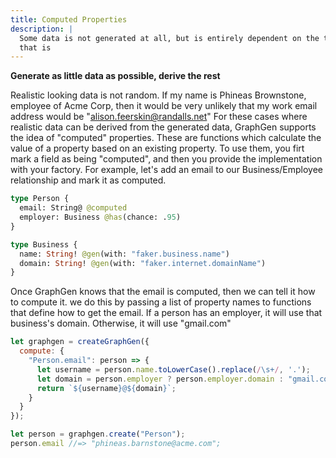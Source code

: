 ```yaml
---
title: Computed Properties
description: |
  Some data is not generated at all, but is entirely dependent on the the data
  that is
---
```

**Generate as little data as possible, derive the rest**

Realistic looking data is not random. If my name is Phineas
Brownstone, employee of Acme Corp, then it would be very unlikely that
my work email address would be "alison.feerskin@randalls.net" For
these cases where realistic data can be derived from the generated
data, GraphGen supports the idea of "computed" properties. These are
functions which calculate the value of a property based on an existing
property. To use them, you firt mark a field as being "computed", and
then you provide the implementation with your factory. For example,
let's add an email to our Business/Employee relationship and mark it
as computed.

```graphql
type Person {
  email: String@ @computed
  employer: Business @has(chance: .95)
}

type Business {
  name: String! @gen(with: "faker.business.name")
  domain: String! @gen(with: "faker.internet.domainName")
}

```

Once GraphGen knows that the email is computed, then we can tell it
how to compute it. we do this by passing a list of property names to
functions that define how to get the email. If a person has an
employer, it will use that business's domain. Otherwise, it will use "gmail.com"

``` javascript
let graphgen = createGraphGen({
  compute: {
    "Person.email": person => {
      let username = person.name.toLowerCase().replace(/\s+/, '.');
      let domain = person.employer ? person.employer.domain : "gmail.com";
      return `${username}@${domain}`;
    }
  }
});

let person = graphgen.create("Person");
person.email //=> "phineas.barnstone@acme.com";
```
